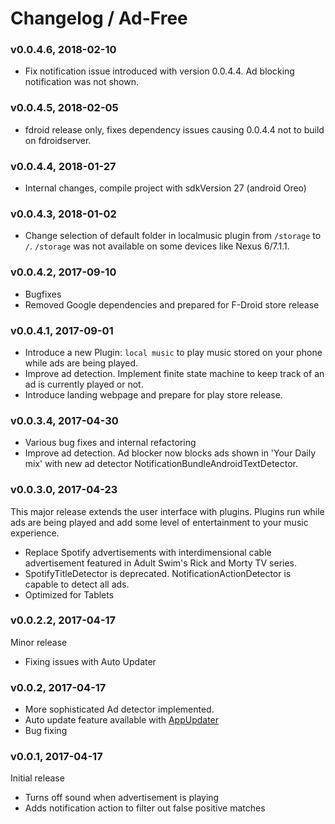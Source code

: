# Changelog / Ad-Free
### v0.0.4.6, 2018-02-10
- Fix notification issue introduced with version 0.0.4.4. Ad blocking notification was not shown.

### v0.0.4.5, 2018-02-05
- fdroid release only, fixes dependency issues causing 0.0.4.4 not to build on fdroidserver.

### v0.0.4.4, 2018-01-27
- Internal changes, compile project with sdkVersion 27 (android Oreo)

### v0.0.4.3, 2018-01-02
- Change selection of default folder in localmusic plugin from
  `/storage` to `/`. `/storage` was not available on some devices like Nexus 6/7.1.1.

### v0.0.4.2, 2017-09-10
- Bugfixes
- Removed Google dependencies and prepared for F-Droid  store release

### v0.0.4.1, 2017-09-01
- Introduce a new Plugin: `local music` to play music stored on your phone while
ads are being played.
- Improve ad detection. Implement finite state machine to keep track of an ad is currently played or not.
- Introduce landing webpage and prepare for play store release.

### v0.0.3.4, 2017-04-30
- Various bug fixes and internal refactoring
- Improve ad detection. Ad blocker now blocks ads shown in 'Your Daily mix' with new ad detector NotificationBundleAndroidTextDetector.

### v0.0.3.0, 2017-04-23
This major release extends the user interface with plugins. Plugins run while ads are being played and
add some level of entertainment to your music experience.

- Replace Spotify advertisements with interdimensional cable advertisement featured in Adult Swim's Rick and Morty TV series.
- SpotifyTitleDetector is deprecated. NotificationActionDetector is capable to detect all ads.
- Optimized for Tablets

### v0.0.2.2, 2017-04-17
Minor release
- Fixing issues with Auto Updater

### v0.0.2, 2017-04-17
- More sophisticated Ad detector implemented.
- Auto update feature available with [AppUpdater](https://github.com/javiersantos/AppUpdater)
- Bug fixing

### v0.0.1, 2017-04-17
Initial release
- Turns off sound when advertisement is playing
- Adds notification action to filter out false positive matches
